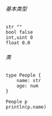 ###### 基本类型

```
str ""
bool false
int,uint 0
float 0.0
```

###### 类

```
type People {
	name: str
	age: num
}

People p
println(p.name)
```


